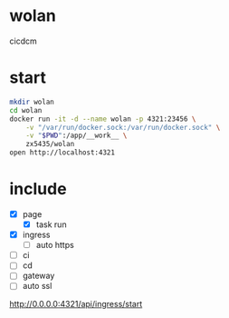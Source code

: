 wolan
======
cicdcm

# start

```sh
mkdir wolan
cd wolan
docker run -it -d --name wolan -p 4321:23456 \
    -v "/var/run/docker.sock:/var/run/docker.sock" \
    -v "$PWD":/app/__work__ \
    zx5435/wolan
open http://localhost:4321
```

# include

- [x] page
    - [x] task run
- [x] ingress
    - [ ] auto https
- [ ] ci
- [ ] cd
- [ ] gateway
- [ ] auto ssl

http://0.0.0.0:4321/api/ingress/start
